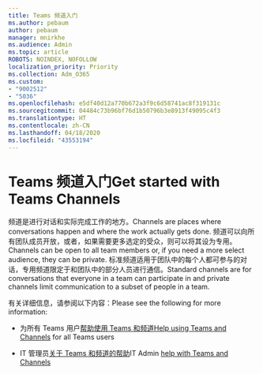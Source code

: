 ```yaml
---
title: Teams 频道入门
ms.author: pebaum
author: pebaum
manager: mnirkhe
ms.audience: Admin
ms.topic: article
ROBOTS: NOINDEX, NOFOLLOW
localization_priority: Priority
ms.collection: Adm_O365
ms.custom:
- "9002512"
- "5036"
ms.openlocfilehash: e5df40d12a770b672a3f9c6d58741ac8f319131c
ms.sourcegitcommit: 04484c73b96bf76d1b50796b3e8913f49095c4f3
ms.translationtype: HT
ms.contentlocale: zh-CN
ms.lasthandoff: 04/18/2020
ms.locfileid: "43553194"
---
```

# <a name="get-started-with-teams-channels"></a><span data-ttu-id="31bae-102">Teams 频道入门</span><span class="sxs-lookup"><span data-stu-id="31bae-102">Get started with Teams Channels</span></span>

<span data-ttu-id="31bae-103">频道是进行对话和实际完成工作的地方。</span><span class="sxs-lookup"><span data-stu-id="31bae-103">Channels are places where conversations happen and where the work actually gets done.</span></span> <span data-ttu-id="31bae-104">频道可以向所有团队成员开放，或者，如果需要更多选定的受众，则可以将其设为专用。</span><span class="sxs-lookup"><span data-stu-id="31bae-104">Channels can be open to all team members or, if you need a more select audience, they can be private.</span></span> <span data-ttu-id="31bae-105">标准频道适用于团队中的每个人都可参与的对话，专用频道限定于和团队中的部分人员进行通信。</span><span class="sxs-lookup"><span data-stu-id="31bae-105">Standard channels are for conversations that everyone in a team can participate in and private channels limit communication to a subset of people in a team.</span></span>

<span data-ttu-id="31bae-106">有关详细信息，请参阅以下内容：</span><span class="sxs-lookup"><span data-stu-id="31bae-106">Please see the following for more information:</span></span>

- <span data-ttu-id="31bae-107">为所有 Teams 用户[帮助使用 Teams 和频道](https://support.office.com/article/teams-and-channels-df38ae23-8f85-46d3-b071-cb11b9de5499)</span><span class="sxs-lookup"><span data-stu-id="31bae-107">[Help using Teams and Channels](https://support.office.com/article/teams-and-channels-df38ae23-8f85-46d3-b071-cb11b9de5499) for all Teams users</span></span>

- <span data-ttu-id="31bae-108">IT 管理员[关于 Teams 和频道的帮助](https://docs.microsoft.com/microsoftteams/teams-channels-overview)</span><span class="sxs-lookup"><span data-stu-id="31bae-108">IT Admin [help with Teams and Channels](https://docs.microsoft.com/microsoftteams/teams-channels-overview)</span></span> 
